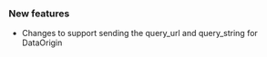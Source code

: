 <!-- Delete the sections that don't apply -->


### New features

- Changes to support sending the query_url and query_string for DataOrigin
